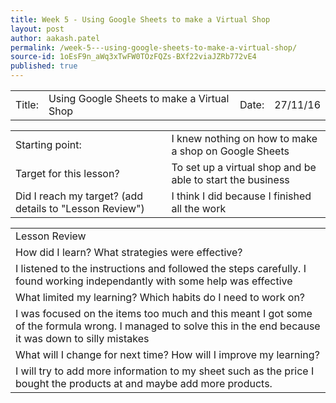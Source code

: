 ```yaml
---
title: Week 5 - Using Google Sheets to make a Virtual Shop
layout: post
author: aakash.patel
permalink: /week-5---using-google-sheets-to-make-a-virtual-shop/
source-id: 1oEsF9n_aWq3xTwFW0TOzFQZs-BXf22viaJZRb772vE4
published: true
---
```

<table>
  <tr>
    <td>Title:  </td>
    <td>Using Google Sheets to make a Virtual Shop</td>
    <td> Date:  </td>
    <td>27/11/16</td>
  </tr>
</table>


<table>
  <tr>
    <td>Starting point:</td>
    <td>I knew nothing on how to make a shop on Google Sheets</td>
  </tr>
  <tr>
    <td>Target for this lesson?</td>
    <td>To set up a virtual shop and be able to start the business</td>
  </tr>
  <tr>
    <td>Did I reach my target? 
(add details to "Lesson Review")</td>
    <td>I think I did because I finished all the work</td>
  </tr>
</table>


<table>
  <tr>
    <td>Lesson Review</td>
  </tr>
  <tr>
    <td>How did I learn? What strategies were effective? </td>
  </tr>
  <tr>
    <td>I listened to the instructions and followed the steps carefully. I found working independantly with some help was effective</td>
  </tr>
  <tr>
    <td>What limited my learning? Which habits do I need to work on? </td>
  </tr>
  <tr>
    <td>I was focused on the items too much and this meant I got some of the formula wrong. I managed to solve this in the end because it was down to silly mistakes
</td>
  </tr>
  <tr>
    <td>What will I change for next time? How will I improve my learning?</td>
  </tr>
  <tr>
    <td>I will try to add more information to my sheet such as the price I bought the products at and maybe add more products.</td>
  </tr>
</table>


